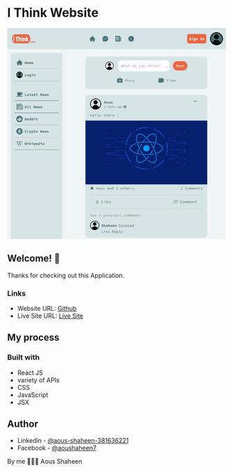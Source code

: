 # I Think Website

![I Think Website](./src/web-view01.png)


## Welcome! 👋
Thanks for checking out this Application.

### Links

- Website URL: [Github](https://github.com/Shaheen121/i-think-deploy.git)
- Live Site URL: [Live Site](https://github.com/Shaheen121/i-think-deploy.git)

## My process

### Built with

- React JS
- variety of APIs
- CSS
- JavaScript
- JSX


## Author

- Linkedin - [@aous-shaheen-381636221](https://www.linkedin.com/in/aous-shaheen-381636221/)
- Facebook - [@aoushaheen7](https://www.facebook.com/shaheen72001/)

By me 🚀🚀🚀
Aous Shaheen
